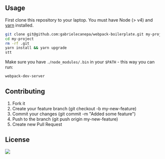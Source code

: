 ## Usage

First clone this repository to your laptop. You must have Node (> v4) and [yarn](https://yarnpkg.com/lang/en/docs/install) installed.

```bash
git clone git@github.com:gabrielecanepa/webpack-boilerplate.git my-project
cd my-project
rm -rf .git
yarn install && yarn upgrade
stt
```

Make sure you have `./node_modules/.bin` in your `$PATH` - this way you can run:

```bash
webpack-dev-server
```

## Contributing

1. Fork it
2. Create your feature branch (git checkout -b my-new-feature)
3. Commit your changes (git commit -m "Added some feature")
4. Push to the branch (git push origin my-new-feature)
5. Create new Pull Request

## License
[![](https://raw.githubusercontent.com/gabrielecanepa/images/master/mit-badge.svg)](https://gabriele.canepa.io/mit)
